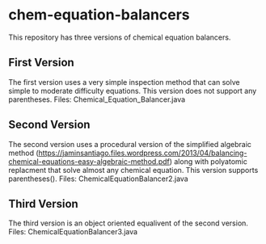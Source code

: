 # chem-equation-balancers
This repository has three versions of chemical equation balancers.

## First Version 
The first version uses a very simple inspection method that can solve simple to moderate difficulty equations. This version does not support any parentheses.
Files: Chemical_Equation_Balancer.java

## Second Version
The second version uses a procedural version of the simplified algebraic method (https://jaminsantiago.files.wordpress.com/2013/04/balancing-chemical-equations-easy-algebraic-method.pdf) along with polyatomic replacment that solve almost any chemical equation. This version supports parentheses().
Files: ChemicalEquationBalancer2.java

## Third Version
The third version is an object oriented equalivent of the second version. 
Files: ChemicalEquationBalancer3.java
